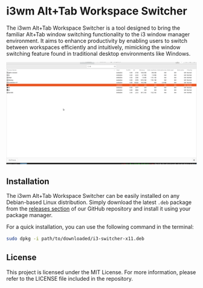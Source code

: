 # i3wm Alt+Tab Workspace Switcher

The i3wm Alt+Tab Workspace Switcher is a tool designed to bring the familiar Alt+Tab window switching functionality to the i3 window manager environment. It aims to enhance productivity by enabling users to switch between workspaces efficiently and intuitively, mimicking the window switching feature found in traditional desktop environments like Windows.

<p align="center">
  <img src="demo.gif" />
</p>


## Installation

The i3wm Alt+Tab Workspace Switcher can be easily installed on any Debian-based Linux distribution. Simply download the latest `.deb` package from the [releases section](https://github.com/iondodon/i3-switcher-x11/releases) of our GitHub repository and install it using your package manager.

For a quick installation, you can use the following command in the terminal:

```bash
sudo dpkg -i path/to/downloaded/i3-switcher-x11.deb
```

## License

This project is licensed under the MIT License. For more information, please refer to the LICENSE file included in the repository.